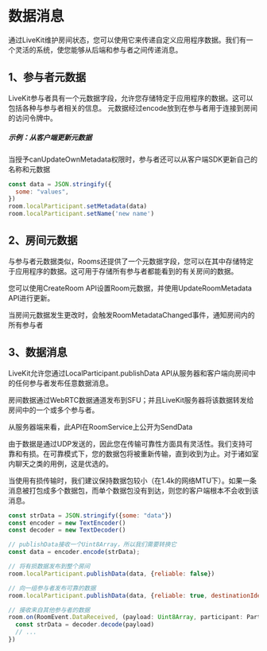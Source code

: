 # 数据消息

通过LiveKit维护房间状态，您可以使用它来传递自定义应用程序数据。我们有一个灵活的系统，使您能够从后端和参与者之间传递消息。

## 1、参与者元数据

LiveKit参与者具有一个元数据字段，允许您存储特定于应用程序的数据。这可以包括各种与参与者相关的信息。
元数据经过encode放到在参与者用于连接到房间的访问令牌中。

##### 示例：从客户端更新元数据

当授予canUpdateOwnMetadata权限时，参与者还可以从客户端SDK更新自己的名称和元数据

```javascript
const data = JSON.stringify({
  some: "values",
})
room.localParticipant.setMetadata(data)
room.localParticipant.setName('new name')
```

## 2、房间元数据

与参与者元数据类似，Rooms还提供了一个元数据字段，您可以在其中存储特定于应用程序的数据。这可用于存储所有参与者都能看到的有关房间的数据。

您可以使用CreateRoom API设置Room元数据，并使用UpdateRoomMetadata API进行更新。

当房间元数据发生更改时，会触发RoomMetadataChanged事件，通知房间内的所有参与者

## 3、数据消息

LiveKit允许您通过LocalParticipant.publishData API从服务器和客户端向房间中的任何参与者发布任意数据消息。

房间数据通过WebRTC数据通道发布到SFU；并且LiveKit服务器将该数据转发给房间中的一个或多个参与者。

从服务器端来看，此API在RoomService上公开为SendData

由于数据是通过UDP发送的，因此您在传输可靠性方面具有灵活性。我们支持可靠和有损。在可靠模式下，您的数据包将被重新传输，直到收到为止。对于诸如室内聊天之类的用例，这是优选的。

当使用有损传输时，我们建议保持数据包较小（在1.4k的网络MTU下）。如果一条消息被打包成多个数据包，而单个数据包没有到达，则您的客户端根本不会收到该消息。

```javascript
const strData = JSON.stringify({some: "data"})
const encoder = new TextEncoder()
const decoder = new TextDecoder()

// publishData接收一个Uint8Array，所以我们需要转换它
const data = encoder.encode(strData);

// 将有损数据发布到整个房间
room.localParticipant.publishData(data, {reliable: false})

// 向一组参与者发布可靠的数据
room.localParticipant.publishData(data, {reliable: true, destinationIdentities: ['my-participant-identity']})

// 接收来自其他参与者的数据
room.on(RoomEvent.DataReceived, (payload: Uint8Array, participant: Participant, kind: DataPacket_Kind) => {
  const strData = decoder.decode(payload)
  // ...
})
```
